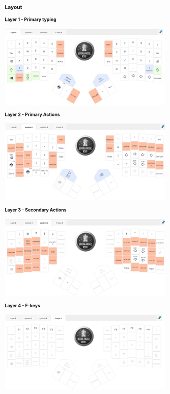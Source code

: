 ### Layout
#### Layer 1 - Primary typing
![alt text](screenshots/layer-1.png)

#### Layer 2 - Primary Actions
![alt text](screenshots/layer-2.png)

#### Layer 3 - Secondary Actions
![alt text](screenshots/layer-3.png)

#### Layer 4 - F-keys
![alt text](screenshots/layer-4.png)
